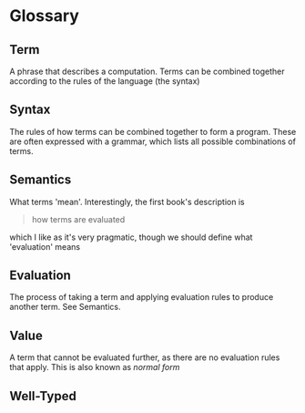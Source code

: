 # Glossary

## Term
A phrase that describes a computation.
Terms can be combined together according to the rules of the language (the syntax)

## Syntax
The rules of how terms can be combined together to form a program.
These are often expressed with a grammar, which lists all possible combinations of
terms.

## Semantics
What terms 'mean'. Interestingly, the first book's description is

> how terms are evaluated

which I like as it's very pragmatic, though we should define what 'evaluation' means

## Evaluation
The process of taking a term and applying evaluation rules to produce another term.
See Semantics.

## Value
A term that cannot be evaluated further, as there are no evaluation rules that apply.
This is also known as *normal form*

## Well-Typed

